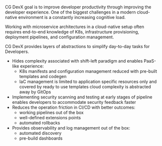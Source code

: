 
CG DevX goal is to improve developer productivity through improving the developer experience. 
One of the biggest challenges in a modern cloud-native environment is a constantly increasing cognitive load. 
 
Working with microservice architectures in a cloud-native setup often requires end-to-end knowledge of K8s, infrastructure provisioning, deployment pipelines, and configuration management.

CG DevX provides layers of abstractions to simplify day-to-day tasks for Developers.

- Hides complexity associated with shift-left paradigm and enables PaaS-like experience:
    - K8s manifests and configuration management reduced with pre-built templates and codegen
    - IaC management is limited to application specific resources only and covered by ready to use templates cloud
      complexity is abstracted away by GitOps
- Implementing security scanning and testing at early stages of pipeline enables developers to accommodate security
  feedback faster
- Reduces the operation friction in CI/CD with better outcomes:
  - working pipelines out of the box
  - well-defined extensions points
  - automated rollbacks
- Provides observability and log management out of the box:
    - automated discovery
    - pre-build dashboards
